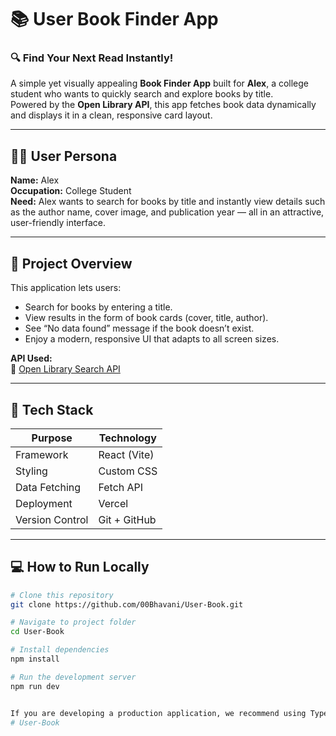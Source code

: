 # 📚 User Book Finder App

### 🔍 Find Your Next Read Instantly!

A simple yet visually appealing **Book Finder App** built for **Alex**, a college student who wants to quickly search and explore books by title.  
Powered by the **Open Library API**, this app fetches book data dynamically and displays it in a clean, responsive card layout.

---

## 👩‍🎓 User Persona

**Name:** Alex  
**Occupation:** College Student  
**Need:** Alex wants to search for books by title and instantly view details such as the author name, cover image, and publication year — all in an attractive, user-friendly interface.

---

## 🚀 Project Overview

This application lets users:
- Search for books by entering a title.
- View results in the form of book cards (cover, title, author).
- See “No data found” message if the book doesn’t exist.
- Enjoy a modern, responsive UI that adapts to all screen sizes.

**API Used:**  
🔗 [Open Library Search API](https://openlibrary.org/search.json?title={bookTitle})

---

## 🧠 Tech Stack

| Purpose | Technology |
|----------|-------------|
| Framework | React (Vite) |
| Styling | Custom CSS |
| Data Fetching | Fetch API |
| Deployment | Vercel |
| Version Control | Git + GitHub |

---

## 💻 How to Run Locally

```bash
# Clone this repository
git clone https://github.com/00Bhavani/User-Book.git

# Navigate to project folder
cd User-Book

# Install dependencies
npm install

# Run the development server
npm run dev


If you are developing a production application, we recommend using TypeScript with type-aware lint rules enabled. Check out the [TS template](https://github.com/vitejs/vite/tree/main/packages/create-vite/template-react-ts) for information on how to integrate TypeScript and [`typescript-eslint`](https://typescript-eslint.io) in your project.
# User-Book
